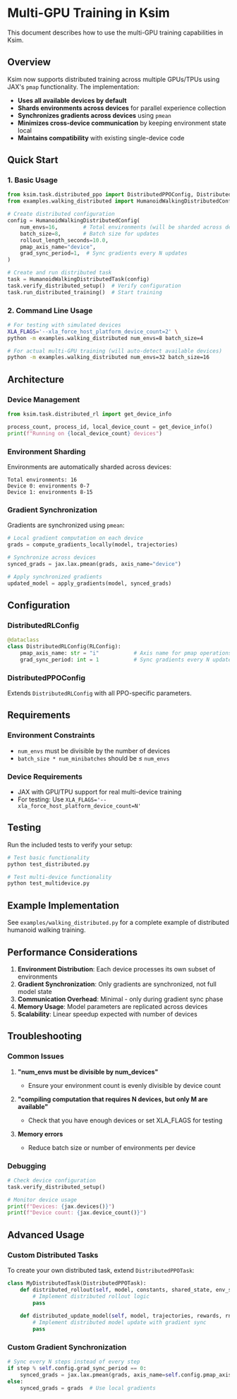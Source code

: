 # Multi-GPU Training in Ksim

This document describes how to use the multi-GPU training capabilities in Ksim.

## Overview

Ksim now supports distributed training across multiple GPUs/TPUs using JAX's `pmap` functionality. The implementation:

- **Uses all available devices by default**
- **Shards environments across devices** for parallel experience collection
- **Synchronizes gradients across devices** using `pmean`
- **Minimizes cross-device communication** by keeping environment state local
- **Maintains compatibility** with existing single-device code

## Quick Start

### 1. Basic Usage

```python
from ksim.task.distributed_ppo import DistributedPPOConfig, DistributedPPOTask
from examples.walking_distributed import HumanoidWalkingDistributedConfig, HumanoidWalkingDistributedTask

# Create distributed configuration
config = HumanoidWalkingDistributedConfig(
    num_envs=16,        # Total environments (will be sharded across devices)
    batch_size=8,       # Batch size for updates
    rollout_length_seconds=10.0,
    pmap_axis_name="device",
    grad_sync_period=1,  # Sync gradients every N updates
)

# Create and run distributed task
task = HumanoidWalkingDistributedTask(config)
task.verify_distributed_setup()  # Verify configuration
task.run_distributed_training()  # Start training
```

### 2. Command Line Usage

```bash
# For testing with simulated devices
XLA_FLAGS='--xla_force_host_platform_device_count=2' \
python -m examples.walking_distributed num_envs=8 batch_size=4

# For actual multi-GPU training (will auto-detect available devices)
python -m examples.walking_distributed num_envs=32 batch_size=16
```

## Architecture

### Device Management

```python
from ksim.task.distributed_rl import get_device_info

process_count, process_id, local_device_count = get_device_info()
print(f"Running on {local_device_count} devices")
```

### Environment Sharding

Environments are automatically sharded across devices:

```
Total environments: 16
Device 0: environments 0-7
Device 1: environments 8-15
```

### Gradient Synchronization

Gradients are synchronized using `pmean`:

```python
# Local gradient computation on each device
grads = compute_gradients_locally(model, trajectories)

# Synchronize across devices  
synced_grads = jax.lax.pmean(grads, axis_name="device")

# Apply synchronized gradients
updated_model = apply_gradients(model, synced_grads)
```

## Configuration

### DistributedRLConfig

```python
@dataclass
class DistributedRLConfig(RLConfig):
    pmap_axis_name: str = "i"           # Axis name for pmap operations
    grad_sync_period: int = 1           # Sync gradients every N updates
```

### DistributedPPOConfig

Extends `DistributedRLConfig` with all PPO-specific parameters.

## Requirements

### Environment Constraints

- `num_envs` must be divisible by the number of devices
- `batch_size * num_minibatches` should be ≤ `num_envs`

### Device Requirements

- JAX with GPU/TPU support for real multi-device training
- For testing: Use `XLA_FLAGS='--xla_force_host_platform_device_count=N'`

## Testing

Run the included tests to verify your setup:

```bash
# Test basic functionality
python test_distributed.py

# Test multi-device functionality  
python test_multidevice.py
```

## Example Implementation

See `examples/walking_distributed.py` for a complete example of distributed humanoid walking training.

## Performance Considerations

1. **Environment Distribution**: Each device processes its own subset of environments
2. **Gradient Synchronization**: Only gradients are synchronized, not full model state
3. **Communication Overhead**: Minimal - only during gradient sync phase
4. **Memory Usage**: Model parameters are replicated across devices
5. **Scalability**: Linear speedup expected with number of devices

## Troubleshooting

### Common Issues

1. **"num_envs must be divisible by num_devices"**
   - Ensure your environment count is evenly divisible by device count

2. **"compiling computation that requires N devices, but only M are available"**
   - Check that you have enough devices or set XLA_FLAGS for testing

3. **Memory errors**
   - Reduce batch size or number of environments per device

### Debugging

```python
# Check device configuration
task.verify_distributed_setup()

# Monitor device usage
print(f"Devices: {jax.devices()}")
print(f"Device count: {jax.device_count()}")
```

## Advanced Usage

### Custom Distributed Tasks

To create your own distributed task, extend `DistributedPPOTask`:

```python
class MyDistributedTask(DistributedPPOTask):
    def distributed_rollout(self, model, constants, shared_state, env_state, rng):
        # Implement distributed rollout logic
        pass
        
    def distributed_update_model(self, model, trajectories, rewards, rng):
        # Implement distributed model update with gradient sync
        pass
```

### Custom Gradient Synchronization

```python
# Sync every N steps instead of every step
if step % self.config.grad_sync_period == 0:
    synced_grads = jax.lax.pmean(grads, axis_name=self.config.pmap_axis_name)
else:
    synced_grads = grads  # Use local gradients
```